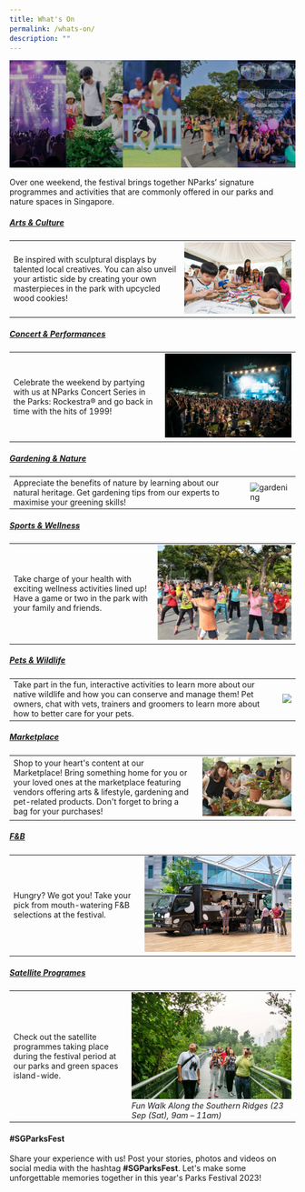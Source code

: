 ```yaml
---
title: What's On
permalink: /whats-on/
description: ""
---
```

![](/images/5%20categories_2208_2.png)

Over one weekend, the festival brings together NParks’ signature programmes and activities that are commonly offered in our parks and nature spaces in Singapore.   

##### [Arts &amp; Culture](https://parksfestival.nparks.gov.sg/programmes/arts-and-culture/onsite/)
|  | |
| -------- | -------- |
| Be inspired with sculptural displays by talented local creatives. You can also unveil your artistic side by creating your own masterpieces in the park with upcycled wood cookies!     |![](/images/parks%20fest%20wood%20cookie%20art.jpg)     |


##### [Concert &amp; Performances](https://parksfestival.nparks.gov.sg/programmes/concert-and-performances/onsite/) 
| |  |
| -------- | -------- |
| Celebrate the weekend by partying with us at NParks Concert Series in the Parks: Rockestra® and go back in time with the hits of 1999! |  ![Concert in the park](/images/rockestra.jpg)  | 


##### [Gardening &amp; Nature](https://parksfestival.nparks.gov.sg/programmes/gardening-and-nature/onsite/)
| |  |
| -------- | -------- |
| Appreciate the benefits of nature by learning about our natural heritage. Get gardening tips from our experts to maximise your greening skills!      |  ![gardening](/images/gardening.jpg)  |

##### [Sports &amp; Wellness](https://parksfestival.nparks.gov.sg/programmes/sports-and-wellness/onsite/)
| |  |
| -------- | -------- |
| Take charge of your health with exciting wellness activities lined up! Have a game or two in the park with your family and friends.      | ![wellness activities](/images/picture1_2.jpg)    |


##### [Pets &amp; Wildlife](https://parksfestival.nparks.gov.sg/programmes/pets-and-wildlife/onsite/)
| | |
| -------- | -------- |
| Take part in the fun, interactive activities to learn more about our native wildlife and how you can conserve and manage them! Pet owners, chat with vets, trainers and groomers to learn more about how to better care for your pets.     |  ![](/images/wildlife%20display.JPG)    |


##### [Marketplace](https://parksfestival.nparks.gov.sg/marketplace/)
|  | |
| -------- | -------- |
| Shop to your heart's content at our Marketplace! Bring something home for you or your loved ones at the marketplace featuring vendors offering arts &amp; lifestyle, gardening and pet-related products. Don't forget to bring a bag for your purchases! |  ![Plant sale](/images/plant%20sale%20.jpg) |

##### [F&amp;B](https://parksfestival.nparks.gov.sg/fnb/)
|  | |
| -------- | -------- |
| Hungry? We got you! Take your pick from mouth-watering F&amp;B selections at the festival. | ![](/images/the%20travelling%20cow.jpeg) |

##### [Satellite Programes](https://parksfestival.nparks.gov.sg/programmes/satellite-programmes/) 
| | |
| -------- | -------- |
| Check out the satellite programmes taking place during the festival period at our parks and green spaces island-wide. | ![](/images/bird%20watching%20along%20the%20southern%20ridges%20cropped.jpg) *Fun Walk Along the Southern Ridges (23 Sep (Sat), 9am – 11am)* |

#### #SGParksFest
Share your experience with us! Post your stories, photos and videos on social media with the hashtag **#SGParksFest**. Let's make some unforgettable memories together in this year's Parks Festival 2023!